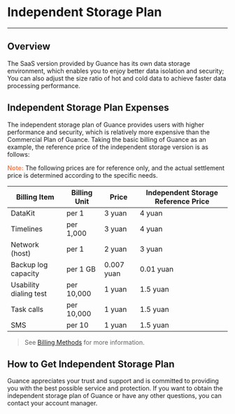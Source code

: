 # Independent Storage Plan
---

## Overview

The SaaS version provided by Guance has its own data storage environment, which enables you to enjoy better data isolation and security; You can also adjust the size ratio of hot and cold data to achieve faster data processing performance.

## Independent Storage Plan Expenses

The independent storage plan of Guance provides users with higher performance and security, which is relatively more expensive than the Commercial Plan of Guance. Taking the basic billing of Guance as an example, the reference price of the independent storage version is as follows:

<font color=coral>**Note:**</font> The following prices are for reference only, and the actual settlement price is determined according to the specific needs.

| **Billing Item**   | **Billing Unit** | **Price** | **Independent Storage Reference Price** |
| ------------ | ------------ | -------- | -------- |
| DataKit      | per 1       | 3 yuan     | 4 yuan     |
| Timelines       |  per 1,000   | 3 yuan     | 4 yuan     |
| Network (host) | per 1      | 2 yuan     | 3 yuan     |
| Backup log capacity | per 1 GB      | 0.007 yuan | 0.01 yuan |
| Usability dialing test   | per 10,000    | 1 yuan     | 1.5 yuan     |
| Task calls     | per 10,000    | 1 yuan     | 1.5 yuan     |
| SMS         | per 10     | 1 yuan     | 1.5 yuan     |

> See [Billing Methods](../billing/billing-method/index.md) for more information.

## How to Get Independent Storage Plan

Guance appreciates your trust and support and is committed to providing you with the best possible service and protection. If you want to obtain the independent storage plan of Guance or have any other questions, you can contact your account manager.
